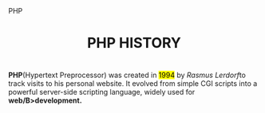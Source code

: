 <!DOCTYPE html>
<html>
<head>
<tittle>PHP</tittle>
</head>
<Body>
<center>
<h1>PHP HISTORY<h1>
</center>
<p><B>PHP</B>(Hypertext Preprocessor) was created in <Mark>1994</Mark> by <i>Rasmus Lerdorf</i>to track visits to his personal website. It evolved from simple CGI scripts into a powerful server-side scripting language, widely used for <B>web/B>development.</p>
</Body>
</html>
